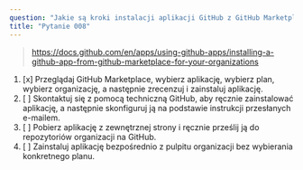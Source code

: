 ```yaml
---
question: "Jakie są kroki instalacji aplikacji GitHub z GitHub Marketplace dla organizacji?"
title: "Pytanie 008"
---
```


> https://docs.github.com/en/apps/using-github-apps/installing-a-github-app-from-github-marketplace-for-your-organizations
1. [x] Przeglądaj GitHub Marketplace, wybierz aplikację, wybierz plan, wybierz organizację, a następnie zrecenzuj i zainstaluj aplikację.
1. [ ] Skontaktuj się z pomocą techniczną GitHub, aby ręcznie zainstalować aplikację, a następnie skonfiguruj ją na podstawie instrukcji przesłanych e-mailem.
1. [ ] Pobierz aplikację z zewnętrznej strony i ręcznie prześlij ją do repozytoriów organizacji na GitHub.
1. [ ] Zainstaluj aplikację bezpośrednio z pulpitu organizacji bez wybierania konkretnego planu.
